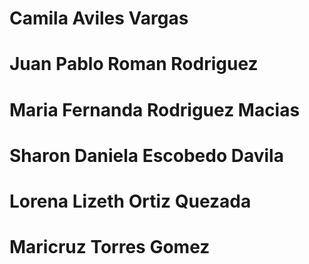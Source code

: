 # Camila Aviles Vargas
# Juan Pablo Roman Rodriguez 
# Maria Fernanda Rodriguez Macias 
# Sharon Daniela Escobedo Davila
# Lorena Lizeth Ortiz Quezada
# Maricruz Torres Gomez 